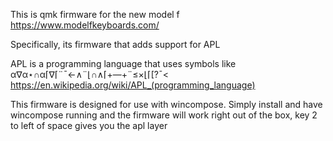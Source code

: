 This is qmk firmware for the new model f https://www.modelfkeyboards.com/

Specifically, its firmware that adds support for APL

APL is a programming language that uses symbols like α∇α⋆∩α⌈∇⌈¨¯←∧¨⌊∩∧⌈+―+¨≤×⌊⌈[?¯<
https://en.wikipedia.org/wiki/APL_(programming_language)

This firmware is designed for use with wincompose. Simply install and have wincompose running and the firmware will work right out of the box, key 2 to left of space gives you the apl layer
